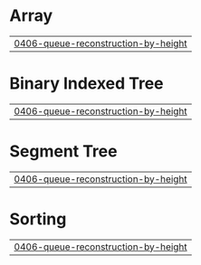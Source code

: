 # Array
|  |
| ------- |
| [0406-queue-reconstruction-by-height](https://github.com/gyuwseong/leet-code/tree/master/0406-queue-reconstruction-by-height) |


# Binary Indexed Tree
|  |
| ------- |
| [0406-queue-reconstruction-by-height](https://github.com/gyuwseong/leet-code/tree/master/0406-queue-reconstruction-by-height) |
# Segment Tree
|  |
| ------- |
| [0406-queue-reconstruction-by-height](https://github.com/gyuwseong/leet-code/tree/master/0406-queue-reconstruction-by-height) |
# Sorting
|  |
| ------- |
| [0406-queue-reconstruction-by-height](https://github.com/gyuwseong/leet-code/tree/master/0406-queue-reconstruction-by-height) |